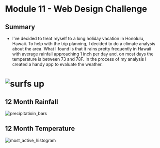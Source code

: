 # Module 11 - Web Design Challenge
## Summary

- I've decided to treat myself to a long holiday vacation in Honolulu, Hawaii. To help with the trip planning, I decided to do a climate analysis about the area.  What I found is that it rains pretty frequently in Hawaii with average rainfall approaching 1 inch per day and, on most days the temperature is between 73 and 78F.  In the process of my analysis I created a handy app to evaluate the weather.
# ![surfs up](/Images/Hawaii.JPG)
## 12 Month Rainfall
![precipitatioin_bars](/SurfsUp/precipitation_bars.jpg)
## 12 Month Temperature
![most_active_histogram](/SurfsUp/most_active_histogram.jpg)

